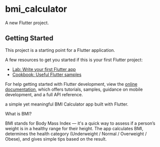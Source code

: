 # bmi_calculator

A new Flutter project.

## Getting Started

This project is a starting point for a Flutter application.

A few resources to get you started if this is your first Flutter project:

- [Lab: Write your first Flutter app](https://docs.flutter.dev/get-started/codelab)
- [Cookbook: Useful Flutter samples](https://docs.flutter.dev/cookbook)

For help getting started with Flutter development, view the
[online documentation](https://docs.flutter.dev/), which offers tutorials,
samples, guidance on mobile development, and a full API reference.

a simple yet meaningful BMI Calculator app built with Flutter.

What is BMI?

BMI stands for Body Mass Index — it's a quick way to assess if a person’s weight is in a healthy range for their height.
The app calculates BMI, determines the health category (Underweight / Normal / Overweight / Obese), and gives simple tips based on the result.
